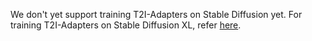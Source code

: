 We don't yet support training T2I-Adapters on Stable Diffusion yet. For training T2I-Adapters on Stable Diffusion XL, refer [here](README_sdxl.md).